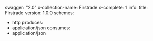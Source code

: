 swagger: "2.0"
x-collection-name: Firstrade
x-complete: 1
info:
  title: Firstrade
  version: 1.0.0
schemes:
- http
produces:
- application/json
consumes:
- application/json